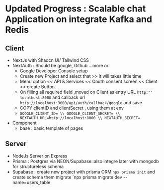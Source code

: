 # Updated Progress : Scalable chat Application on integrate Kafka and Redis 

## Client 

- NextJs with Shadcn UI/ Tailwind CSS
- NextAuth : Should be google, Github ...more or
  -  Google Developer Console setup
    - Create new Project and select that >> it will takes little time
    - Menu option << API & Services << Oauth consent screen << Client << create Button
    - On filling all required field ,moved on Client as entry URL `http:"' localhost:8000` and callback url `http://localhost:3000/api/auth/callback/google` and save
    - COPY clientID and clientSecret , using them at env
    - 
      `GOOGLE_CLIENT_ID= \\
      GOOGLE_CLIENT_SECRET= \\
      NEXTAUTH_URL=http://localhost:8000 \\
      NEXTAUTH_SECRET=`
- Component
  - base : basic template of pages

## Server 

- NodeJs Server on Express
- Prisma : Postgres via NEON/Supabase::also integre later with mongodb for structureless schema
- Supabase : create new project with prisma ORM `npx prisma init` and create schema them migrate `npx prisma migrate dev --name=users_table
